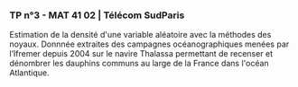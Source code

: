 ###  TP n°3 - MAT 41 02 | Télécom SudParis

Estimation de la densité d'une variable aléatoire avec la méthodes des noyaux. 
Donnnée extraites des campagnes océanographiques menées par l’Ifremer depuis 2004 sur
le navire Thalassa permettant de recenser et dénombrer les dauphins communs au large de la France dans l'océan Atlantique.

